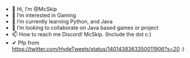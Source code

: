 - 👋 Hi, I’m @McSkip
- 👀 I’m interested in Gaming
- 🌱 I’m currently learning Python, and Java
- 💞️ I’m looking to collaborate on Java based games or project
- 📫 How to reach me Discord! McSkip. (Include the dot c:)
- ✔  Pfp from https://twitter.com/HydeTweets/status/1401438363350011906?s=20 :)
<!---
McSkip/McSkip is a ✨ special ✨ repository because its `README.md` (this file) appears on your GitHub profile.
You can click the Preview link to take a look at your changes.
--->
